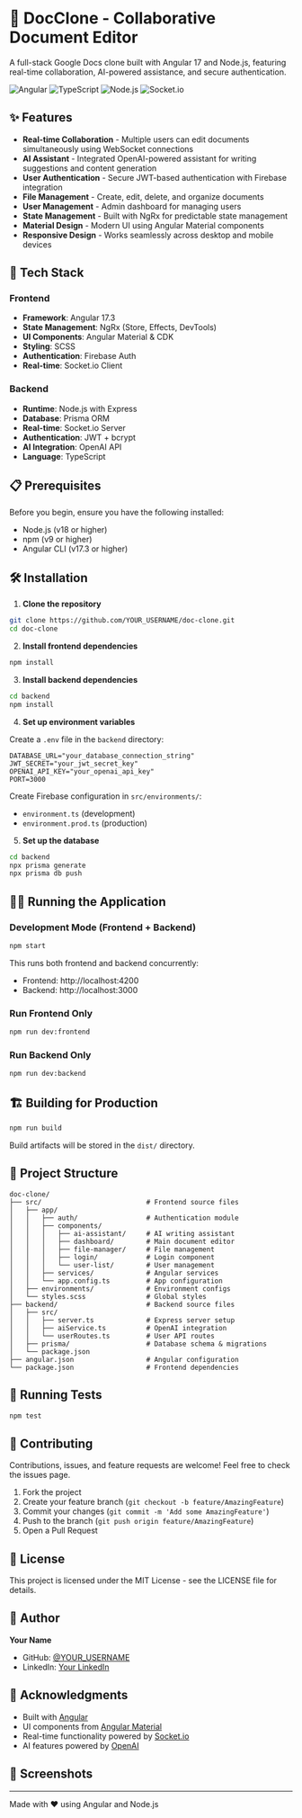 # 📝 DocClone - Collaborative Document Editor

A full-stack Google Docs clone built with Angular 17 and Node.js, featuring real-time collaboration, AI-powered assistance, and secure authentication.

![Angular](https://img.shields.io/badge/Angular-17.3-red?style=flat-square&logo=angular)
![TypeScript](https://img.shields.io/badge/TypeScript-5.4-blue?style=flat-square&logo=typescript)
![Node.js](https://img.shields.io/badge/Node.js-Express-green?style=flat-square&logo=node.js)
![Socket.io](https://img.shields.io/badge/Socket.io-4.8-black?style=flat-square&logo=socket.io)

## ✨ Features

- **Real-time Collaboration** - Multiple users can edit documents simultaneously using WebSocket connections
- **AI Assistant** - Integrated OpenAI-powered assistant for writing suggestions and content generation
- **User Authentication** - Secure JWT-based authentication with Firebase integration
- **File Management** - Create, edit, delete, and organize documents
- **User Management** - Admin dashboard for managing users
- **State Management** - Built with NgRx for predictable state management
- **Material Design** - Modern UI using Angular Material components
- **Responsive Design** - Works seamlessly across desktop and mobile devices

## 🚀 Tech Stack

### Frontend
- **Framework**: Angular 17.3
- **State Management**: NgRx (Store, Effects, DevTools)
- **UI Components**: Angular Material & CDK
- **Styling**: SCSS
- **Authentication**: Firebase Auth
- **Real-time**: Socket.io Client

### Backend
- **Runtime**: Node.js with Express
- **Database**: Prisma ORM
- **Real-time**: Socket.io Server
- **Authentication**: JWT + bcrypt
- **AI Integration**: OpenAI API
- **Language**: TypeScript

## 📋 Prerequisites

Before you begin, ensure you have the following installed:
- Node.js (v18 or higher)
- npm (v9 or higher)
- Angular CLI (v17.3 or higher)

## 🛠️ Installation

1. **Clone the repository**
```bash
git clone https://github.com/YOUR_USERNAME/doc-clone.git
cd doc-clone
```

2. **Install frontend dependencies**
```bash
npm install
```

3. **Install backend dependencies**
```bash
cd backend
npm install
```

4. **Set up environment variables**

Create a `.env` file in the `backend` directory:
```env
DATABASE_URL="your_database_connection_string"
JWT_SECRET="your_jwt_secret_key"
OPENAI_API_KEY="your_openai_api_key"
PORT=3000
```

Create Firebase configuration in `src/environments/`:
- `environment.ts` (development)
- `environment.prod.ts` (production)

5. **Set up the database**
```bash
cd backend
npx prisma generate
npx prisma db push
```

## 🏃‍♂️ Running the Application

### Development Mode (Frontend + Backend)
```bash
npm start
```
This runs both frontend and backend concurrently:
- Frontend: http://localhost:4200
- Backend: http://localhost:3000

### Run Frontend Only
```bash
npm run dev:frontend
```

### Run Backend Only
```bash
npm run dev:backend
```

## 🏗️ Building for Production

```bash
npm run build
```

Build artifacts will be stored in the `dist/` directory.

## 📁 Project Structure

```
doc-clone/
├── src/                          # Frontend source files
│   ├── app/
│   │   ├── auth/                 # Authentication module
│   │   ├── components/
│   │   │   ├── ai-assistant/     # AI writing assistant
│   │   │   ├── dashboard/        # Main document editor
│   │   │   ├── file-manager/     # File management
│   │   │   ├── login/            # Login component
│   │   │   └── user-list/        # User management
│   │   ├── services/             # Angular services
│   │   └── app.config.ts         # App configuration
│   ├── environments/             # Environment configs
│   └── styles.scss               # Global styles
├── backend/                      # Backend source files
│   ├── src/
│   │   ├── server.ts             # Express server setup
│   │   ├── aiService.ts          # OpenAI integration
│   │   └── userRoutes.ts         # User API routes
│   ├── prisma/                   # Database schema & migrations
│   └── package.json
├── angular.json                  # Angular configuration
└── package.json                  # Frontend dependencies
```

## 🧪 Running Tests

```bash
npm test
```

## 🤝 Contributing

Contributions, issues, and feature requests are welcome! Feel free to check the issues page.

1. Fork the project
2. Create your feature branch (`git checkout -b feature/AmazingFeature`)
3. Commit your changes (`git commit -m 'Add some AmazingFeature'`)
4. Push to the branch (`git push origin feature/AmazingFeature`)
5. Open a Pull Request

## 📝 License

This project is licensed under the MIT License - see the LICENSE file for details.

## 👤 Author

**Your Name**
- GitHub: [@YOUR_USERNAME](https://github.com/YOUR_USERNAME)
- LinkedIn: [Your LinkedIn](https://linkedin.com/in/YOUR_PROFILE)

## 🙏 Acknowledgments

- Built with [Angular](https://angular.io/)
- UI components from [Angular Material](https://material.angular.io/)
- Real-time functionality powered by [Socket.io](https://socket.io/)
- AI features powered by [OpenAI](https://openai.com/)

## 📸 Screenshots

<!-- Add screenshots of your application here -->

---

Made with ❤️ using Angular and Node.js
